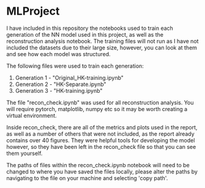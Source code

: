 # MLProject

I have included in this repository the notebooks used to train each generation of the NN model used in this project, as well as the reconstruction analysis notebook. The training files will not run as I have not included the datasets due to their large size, however, you can look at them and see how each model was structured. 

The following files were used to train each generation:

1. Generation 1 - "Original_HK-training.ipynb"
2. Generation 2 - "HK-Separate.ipynb"
3. Generation 3 - "HK-training.ipynb"

The file "recon_check.ipynb" was used for all reconstruction analysis. You will require pytorch, matplotlib, numpy etc so it may be worth creating a virtual environment. 

Inside recon_check, there are all of the metrics and plots used in the report, as well as a number of others that were not included, as the report already contains over 40 figures. They were helpful tools for developing the model however, so they have been left in the recon_check file so that you can see them yourself. 


The paths of files within the recon_check.ipynb notebook will need to be changed to where you have saved the files locally, please alter the paths by navigating to the file on your machine and selecting 'copy path'.
